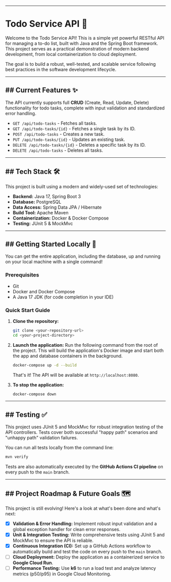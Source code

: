 -----

# Todo Service API 📝

Welcome to the Todo Service API\! This is a simple yet powerful RESTful API for managing a to-do list, built with Java and the Spring Boot framework. This project serves as a practical demonstration of modern backend development, from local containerization to cloud deployment.

The goal is to build a robust, well-tested, and scalable service following best practices in the software development lifecycle.

-----

## \#\# Current Features ✨

The API currently supports full **CRUD** (Create, Read, Update, Delete) functionality for todo tasks, complete with input validation and standardized error handling.

  * `GET /api/todo-tasks` - Fetches all tasks.
  * `GET /api/todo-tasks/{id}` - Fetches a single task by its ID.
  * `POST /api/todo-tasks` - Creates a new task.
  * `PUT /api/todo-tasks/{id}` - Updates an existing task.
  * `DELETE /api/todo-tasks/{id}` - Deletes a specific task by its ID.
  * `DELETE /api/todo-tasks` - Deletes all tasks.

-----

## \#\# Tech Stack 🛠️

This project is built using a modern and widely-used set of technologies:

  * **Backend:** Java 17, Spring Boot 3
  * **Database:** PostgreSQL
  * **Data Access:** Spring Data JPA / Hibernate
  * **Build Tool:** Apache Maven
  * **Containerization:** Docker & Docker Compose
  * **Testing:** JUnit 5 & MockMvc

-----

## \#\# Getting Started Locally 🚀

You can get the entire application, including the database, up and running on your local machine with a single command\!

### Prerequisites

  * Git
  * Docker and Docker Compose
  * A Java 17 JDK (for code completion in your IDE)

### Quick Start Guide

1.  **Clone the repository:**

    ```bash
    git clone <your-repository-url>
    cd <your-project-directory>
    ```

2.  **Launch the application:**
    Run the following command from the root of the project. This will build the application's Docker image and start both the app and database containers in the background.

    ```bash
    docker-compose up -d --build
    ```

    That's it\! The API will be available at `http://localhost:8080`.

3.  **To stop the application:**

    ```bash
    docker-compose down
    ```

-----

## \#\# Testing ✅

This project uses JUnit 5 and MockMvc for robust integration testing of the API controllers. Tests cover both successful "happy path" scenarios and "unhappy path" validation failures.

You can run all tests locally from the command line:

```bash
mvn verify
```

Tests are also automatically executed by the **GitHub Actions CI pipeline** on every push to the `main` branch.

-----

## \#\# Project Roadmap & Future Goals 🗺️

This project is still evolving\! Here's a look at what's been done and what's next:

  * [x] **Validation & Error Handling:** Implement robust input validation and a global exception handler for clean error responses.
  * [x] **Unit & Integration Testing:** Write comprehensive tests using JUnit 5 and MockMvc to ensure the API is reliable.
  * [x] **Continuous Integration (CI):** Set up a GitHub Actions workflow to automatically build and test the code on every push to the `main` branch.
  * [ ] **Cloud Deployment:** Deploy the application as a containerized service to **Google Cloud Run**.
  * [ ] **Performance Testing:** Use **k6** to run a load test and analyze latency metrics (p50/p95) in Google Cloud Monitoring.
